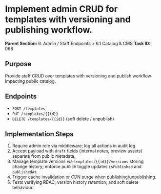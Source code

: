 # Implement admin CRUD for templates with versioning and publishing workflow.

**Parent Section:** 6. Admin / Staff Endpoints > 6.1 Catalog & CMS
**Task ID:** 068

## Purpose
Provide staff CRUD over templates with versioning and publish workflow impacting public catalog.

## Endpoints
- `POST /templates`
- `PUT /templates/{{id}}`
- `DELETE /templates/{{id}}` (soft delete / unpublish)

## Implementation Steps
1. Require admin role via middleware; log all actions in audit log.
2. Accept payload with `draft` fields (internal notes, preview assets) separate from public metadata.
3. Manage template versions via `templates/{{id}}/versions` storing change history; enforce publish toggle updates `isPublished` and `publishedAt`.
4. Trigger cache invalidation or CDN purge when publishing/unpublishing.
5. Tests verifying RBAC, version history retention, and soft delete behaviour.
